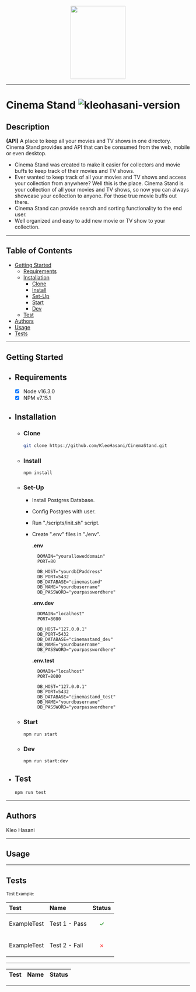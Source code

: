 <p align="center">
	<img src="docs/assets/logo.png" width="150" height="200">
</p>

---

# Cinema Stand ![kleohasani-version](https://img.shields.io/github/package-json/v/kleohasani/CinemaStand)

## Description

**(API)** A place to keep all your movies and TV shows in one directory. Cinema Stand provides and API that can be consumed from the web, mobile or even desktop.

- Cinema Stand was created to make it easier for collectors and movie buffs to keep track of their movies and TV shows.
- Ever wanted to keep track of all your movies and TV shows and access your collection from anywhere? Well this is the place. Cinema Stand is your collection of all your movies and TV shows, so now you can always showcase your collection to anyone. For those true movie buffs out there.
- Cinema Stand can provide search and sorting functionality to the end user.
- Well organized and easy to add new movie or TV show to your collection.

---

## Table of Contents

- [Getting Started](#getting-started)
  - [Requirements](#requirements)
  - [Installation](#installation)
    - [Clone](#clone)
    - [Install](#install)
    - [Set-Up](#set-up)
    - [Start](#start)
    - [Dev](#dev)
  - [Test](#test)
- [Authors](#authors)
- [Usage](#usage)
- [Tests](#tests)

---

## Getting Started

- ## Requirements

  - [x] Node v16.3.0
  - [x] NPM v7.15.1

- ## Installation

  - ### Clone

    ```bash
    git clone https://github.com/KleoHasani/CinemaStand.git
    ```

  - ### Install

    ```npm
    npm install
    ```

  - ### Set-Up

    - Install Postgres Database.
    - Config Postgres with user.
    - Run "./scripts/init.sh" script.
    - Create ".env" files in \"./env\".

      **.env**

      ```dotenv
        DOMAIN="youralloweddomain"
        PORT=80

        DB_HOST="yourdbIPaddress"
        DB_PORT=5432
        DB_DATABASE="cinemastand"
        DB_NAME="yourdbusername"
        DB_PASSWORD="yourpasswordhere"
      ```

      **.env.dev**

      ```dotenv
        DOMAIN="localhost"
        PORT=8080

        DB_HOST="127.0.0.1"
        DB_PORT=5432
        DB_DATABASE="cinemastand_dev"
        DB_NAME="yourdbusername"
        DB_PASSWORD="yourpasswordhere"
      ```

      **.env.test**

      ```dotenv
        DOMAIN="localhost"
        PORT=8080

        DB_HOST="127.0.0.1"
        DB_PORT=5432
        DB_DATABASE="cinemastand_test"
        DB_NAME="yourdbusername"
        DB_PASSWORD="yourpasswordhere"
      ```

  - ### Start

    ```npm
    npm run start
    ```

  - ### Dev
    ```npm
    npm run start:dev
    ```

- ## Test

  ```npm
  npm run test
  ```

---

## Authors

Kleo Hasani

---

## Usage

---

## Tests

<small>Test Example:

| Test        | Name          | Status                                                    |
| :---------- | :------------ | :-------------------------------------------------------- |
| ExampleTest | Test 1 - Pass | <p style="color: green; text-align: center;">&#10003;</p> |
| ExampleTest | Test 2 - Fail | <p style="color: red; text-align: center;">&#65794;</p>   |

</small>

---

| Test | Name | Status |
| :--- | :--- | :----- |

---
